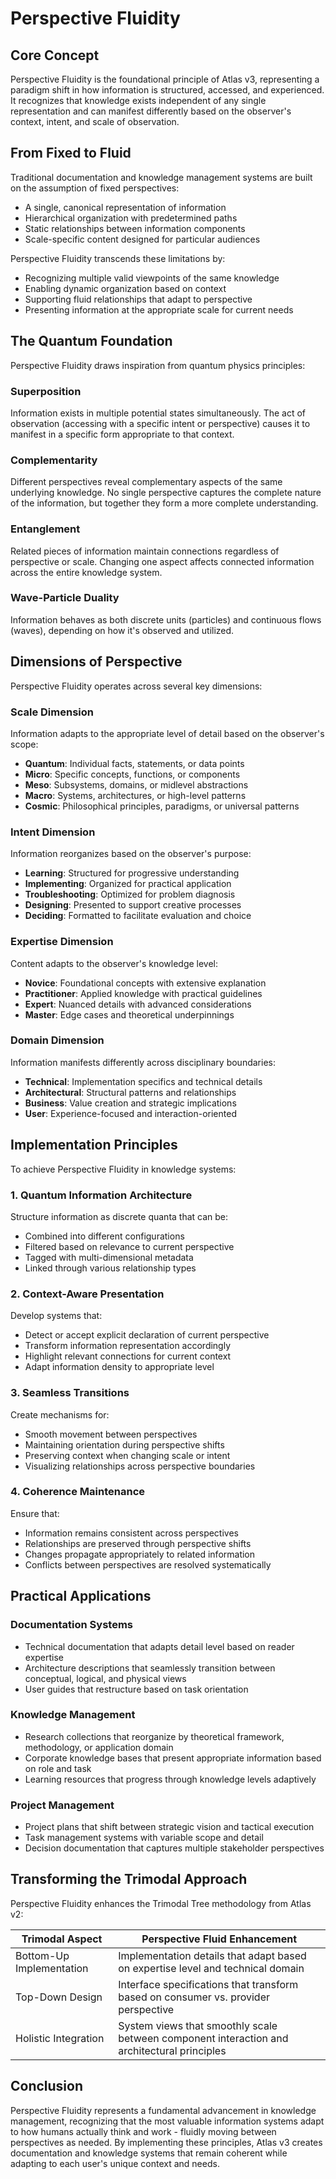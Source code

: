 # Perspective Fluidity

## Core Concept

Perspective Fluidity is the foundational principle of Atlas v3, representing a paradigm shift in how information is structured, accessed, and experienced. It recognizes that knowledge exists independent of any single representation and can manifest differently based on the observer's context, intent, and scale of observation.

## From Fixed to Fluid

Traditional documentation and knowledge management systems are built on the assumption of fixed perspectives:

- A single, canonical representation of information
- Hierarchical organization with predetermined paths
- Static relationships between information components
- Scale-specific content designed for particular audiences

Perspective Fluidity transcends these limitations by:

- Recognizing multiple valid viewpoints of the same knowledge
- Enabling dynamic organization based on context
- Supporting fluid relationships that adapt to perspective
- Presenting information at the appropriate scale for current needs

## The Quantum Foundation

Perspective Fluidity draws inspiration from quantum physics principles:

### Superposition

Information exists in multiple potential states simultaneously. The act of observation (accessing with a specific intent or perspective) causes it to manifest in a specific form appropriate to that context.

### Complementarity

Different perspectives reveal complementary aspects of the same underlying knowledge. No single perspective captures the complete nature of the information, but together they form a more complete understanding.

### Entanglement

Related pieces of information maintain connections regardless of perspective or scale. Changing one aspect affects connected information across the entire knowledge system.

### Wave-Particle Duality

Information behaves as both discrete units (particles) and continuous flows (waves), depending on how it's observed and utilized.

## Dimensions of Perspective

Perspective Fluidity operates across several key dimensions:

### Scale Dimension

Information adapts to the appropriate level of detail based on the observer's scope:

- **Quantum**: Individual facts, statements, or data points
- **Micro**: Specific concepts, functions, or components
- **Meso**: Subsystems, domains, or midlevel abstractions
- **Macro**: Systems, architectures, or high-level patterns
- **Cosmic**: Philosophical principles, paradigms, or universal patterns

### Intent Dimension

Information reorganizes based on the observer's purpose:

- **Learning**: Structured for progressive understanding
- **Implementing**: Organized for practical application
- **Troubleshooting**: Optimized for problem diagnosis
- **Designing**: Presented to support creative processes
- **Deciding**: Formatted to facilitate evaluation and choice

### Expertise Dimension

Content adapts to the observer's knowledge level:

- **Novice**: Foundational concepts with extensive explanation
- **Practitioner**: Applied knowledge with practical guidelines
- **Expert**: Nuanced details with advanced considerations
- **Master**: Edge cases and theoretical underpinnings

### Domain Dimension

Information manifests differently across disciplinary boundaries:

- **Technical**: Implementation specifics and technical details
- **Architectural**: Structural patterns and relationships
- **Business**: Value creation and strategic implications
- **User**: Experience-focused and interaction-oriented

## Implementation Principles

To achieve Perspective Fluidity in knowledge systems:

### 1. Quantum Information Architecture

Structure information as discrete quanta that can be:
- Combined into different configurations
- Filtered based on relevance to current perspective
- Tagged with multi-dimensional metadata
- Linked through various relationship types

### 2. Context-Aware Presentation

Develop systems that:
- Detect or accept explicit declaration of current perspective
- Transform information representation accordingly
- Highlight relevant connections for current context
- Adapt information density to appropriate level

### 3. Seamless Transitions

Create mechanisms for:
- Smooth movement between perspectives
- Maintaining orientation during perspective shifts
- Preserving context when changing scale or intent
- Visualizing relationships across perspective boundaries

### 4. Coherence Maintenance

Ensure that:
- Information remains consistent across perspectives
- Relationships are preserved through perspective shifts
- Changes propagate appropriately to related information
- Conflicts between perspectives are resolved systematically

## Practical Applications

### Documentation Systems

- Technical documentation that adapts detail level based on reader expertise
- Architecture descriptions that seamlessly transition between conceptual, logical, and physical views
- User guides that restructure based on task orientation

### Knowledge Management

- Research collections that reorganize by theoretical framework, methodology, or application domain
- Corporate knowledge bases that present appropriate information based on role and task
- Learning resources that progress through knowledge levels adaptively

### Project Management

- Project plans that shift between strategic vision and tactical execution
- Task management systems with variable scope and detail
- Decision documentation that captures multiple stakeholder perspectives

## Transforming the Trimodal Approach

Perspective Fluidity enhances the Trimodal Tree methodology from Atlas v2:

| Trimodal Aspect | Perspective Fluid Enhancement |
|-----------------|-------------------------------|
| Bottom-Up Implementation | Implementation details that adapt based on expertise level and technical domain |
| Top-Down Design | Interface specifications that transform based on consumer vs. provider perspective |
| Holistic Integration | System views that smoothly scale between component interaction and architectural principles |

## Conclusion

Perspective Fluidity represents a fundamental advancement in knowledge management, recognizing that the most valuable information systems adapt to how humans actually think and work - fluidly moving between perspectives as needed. By implementing these principles, Atlas v3 creates documentation and knowledge systems that remain coherent while adapting to each user's unique context and needs.